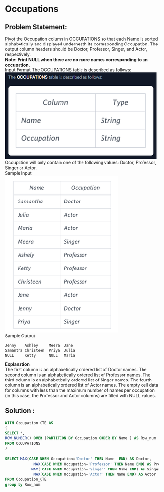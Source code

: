 # Occupations

## Problem Statement:
[Pivot](https://en.wikipedia.org/wiki/Pivot_table) the Occupation column in OCCUPATIONS so that each Name is sorted alphabetically and displayed underneath its corresponding Occupation. The output column headers should be Doctor, Professor, Singer, and Actor, respectively.<br>
**Note: Print NULL when there are no more names corresponding to an occupation.**
<br> Input Format
The OCCUPATIONS table is described as follows:<br>
![](./Images/Occupation.PNG)<br>
Occupation will only contain one of the following values: Doctor, Professor, Singer or Actor.<br>
Sample Input<br>
![](./Images/Occupation_Input1.PNG)<br>
Sample Output
```
Jenny    Ashley     Meera  Jane
Samantha Christeen  Priya  Julia
NULL     Ketty      NULL   Maria
```

**Explanation**<br>
The first column is an alphabetically ordered list of Doctor names.
The second column is an alphabetically ordered list of Professor names.
The third column is an alphabetically ordered list of Singer names.
The fourth column is an alphabetically ordered list of Actor names.
The empty cell data for columns with less than the maximum number of names per occupation (in this case, the Professor and Actor columns) are filled with NULL values.

## Solution :
``` SQL
WITH Occupation_CTE AS
(
SELECT *,
ROW_NUMBER() OVER (PARTITION BY Occupation ORDER BY Name ) AS Row_num
FROM OCCUPATIONS
)

SELECT MAX(CASE WHEN Occupation='Doctor' THEN Name  END) AS Doctor,
             MAX(CASE WHEN Occupation='Professor' THEN Name END) AS Professor,
            MAX( CASE WHEN Occupation='Singer' THEN Name END) AS Singer,
             MAX(CASE WHEN Occupation='Actor' THEN Name END) AS Actor
FROM Occupation_CTE
group by Row_num
```
